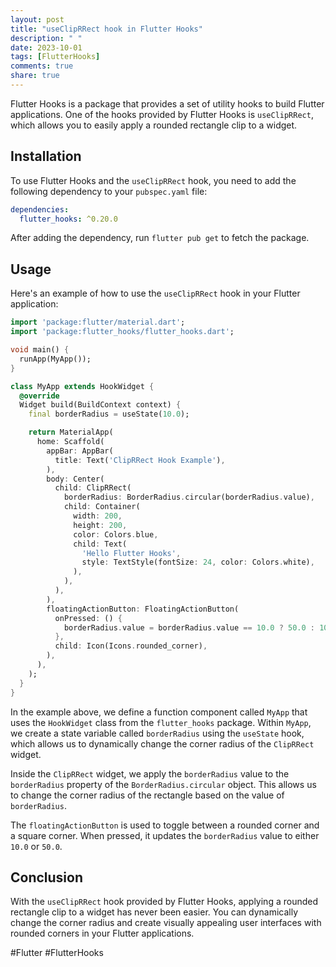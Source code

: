 ```yaml
---
layout: post
title: "useClipRRect hook in Flutter Hooks"
description: " "
date: 2023-10-01
tags: [FlutterHooks]
comments: true
share: true
---
```


Flutter Hooks is a package that provides a set of utility hooks to build Flutter applications. One of the hooks provided by Flutter Hooks is `useClipRRect`, which allows you to easily apply a rounded rectangle clip to a widget.

## Installation

To use Flutter Hooks and the `useClipRRect` hook, you need to add the following dependency to your `pubspec.yaml` file:

```yaml
dependencies:
  flutter_hooks: ^0.20.0
```

After adding the dependency, run `flutter pub get` to fetch the package.

## Usage

Here's an example of how to use the `useClipRRect` hook in your Flutter application:

```dart
import 'package:flutter/material.dart';
import 'package:flutter_hooks/flutter_hooks.dart';

void main() {
  runApp(MyApp());
}

class MyApp extends HookWidget {
  @override
  Widget build(BuildContext context) {
    final borderRadius = useState(10.0);

    return MaterialApp(
      home: Scaffold(
        appBar: AppBar(
          title: Text('ClipRRect Hook Example'),
        ),
        body: Center(
          child: ClipRRect(
            borderRadius: BorderRadius.circular(borderRadius.value),
            child: Container(
              width: 200,
              height: 200,
              color: Colors.blue,
              child: Text(
                'Hello Flutter Hooks',
                style: TextStyle(fontSize: 24, color: Colors.white),
              ),
            ),
          ),
        ),
        floatingActionButton: FloatingActionButton(
          onPressed: () {
            borderRadius.value = borderRadius.value == 10.0 ? 50.0 : 10.0;
          },
          child: Icon(Icons.rounded_corner),
        ),
      ),
    );
  }
}
```

In the example above, we define a function component called `MyApp` that uses the `HookWidget` class from the `flutter_hooks` package. Within `MyApp`, we create a state variable called `borderRadius` using the `useState` hook, which allows us to dynamically change the corner radius of the `ClipRRect` widget.

Inside the `ClipRRect` widget, we apply the `borderRadius` value to the `borderRadius` property of the `BorderRadius.circular` object. This allows us to change the corner radius of the rectangle based on the value of `borderRadius`.

The `floatingActionButton` is used to toggle between a rounded corner and a square corner. When pressed, it updates the `borderRadius` value to either `10.0` or `50.0`.

## Conclusion

With the `useClipRRect` hook provided by Flutter Hooks, applying a rounded rectangle clip to a widget has never been easier. You can dynamically change the corner radius and create visually appealing user interfaces with rounded corners in your Flutter applications.

#Flutter #FlutterHooks